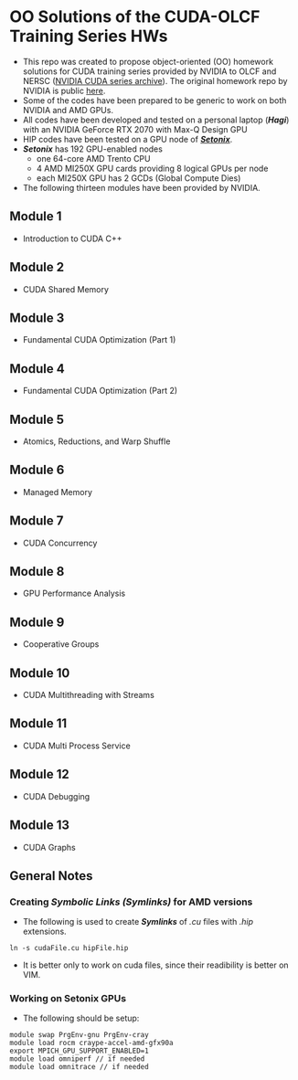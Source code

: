 # OO Solutions of the CUDA-OLCF Training Series HWs
- This repo was created to propose object-oriented (OO) homework solutions for CUDA training series provided by NVIDIA to OLCF and NERSC ([NVIDIA CUDA series archive](https://www.olcf.ornl.gov/cuda-training-series/)). The original homework repo by NVIDIA is public [here](https://github.com/olcf/cuda-training-series).
- Some of the codes have been prepared to be generic to work on both NVIDIA and AMD GPUs.
- All codes have been developed and tested on a personal laptop (***Hagi***) with an NVIDIA GeForce RTX 2070 with Max-Q Design GPU
- HIP codes have been tested on a GPU node of [***Setonix***](https://pawsey.org.au/systems/setonix/).
- ***Setonix*** has 192 GPU-enabled nodes
    - one 64-core AMD Trento CPU
    - 4 AMD MI250X GPU cards providing 8 logical GPUs per node
    - each MI250X GPU has 2 GCDs (Global Compute Dies)
- The following thirteen modules have been provided by NVIDIA.
## Module 1
- Introduction to CUDA C++

## Module 2
- CUDA Shared Memory

## Module 3
- Fundamental CUDA Optimization (Part 1)

## Module 4
- Fundamental CUDA Optimization (Part 2)

## Module 5
- Atomics, Reductions, and Warp Shuffle

## Module 6
- Managed Memory

## Module 7
- CUDA Concurrency

## Module 8
- GPU Performance Analysis

## Module 9
- Cooperative Groups

## Module 10
- CUDA Multithreading with Streams

## Module 11
- CUDA Multi Process Service

## Module 12
- CUDA Debugging

## Module 13
- CUDA Graphs

## General Notes
### Creating ***Symbolic Links (Symlinks)*** for AMD versions
- The following is used to create ***Symlinks*** of *.cu* files with *.hip* extensions.
```
ln -s cudaFile.cu hipFile.hip
``` 
- It is better only to work on cuda files, since their readibility is better on VIM.

### Working on Setonix GPUs
- The following should be setup:
```
module swap PrgEnv-gnu PrgEnv-cray
module load rocm craype-accel-amd-gfx90a
export MPICH_GPU_SUPPORT_ENABLED=1
module load omniperf // if needed
module load omnitrace // if needed

```

